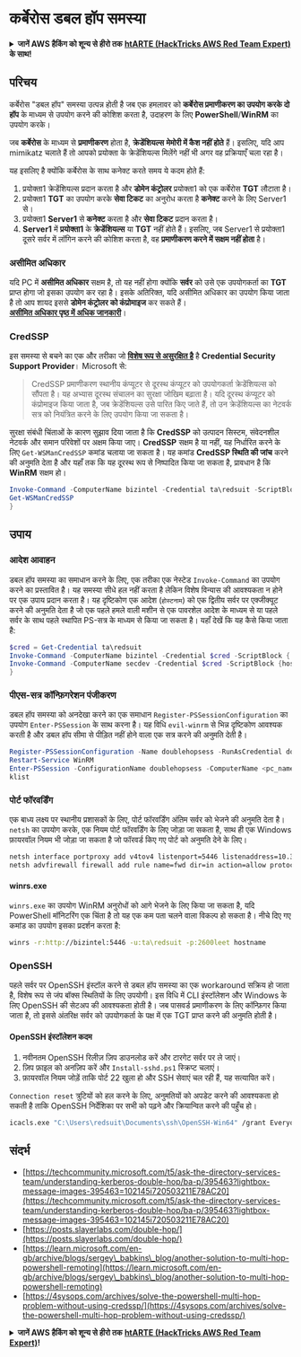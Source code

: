 # कर्बेरोस डबल हॉप समस्या

<details>

<summary><strong>जानें AWS हैकिंग को शून्य से हीरो तक</strong> <a href="https://training.hacktricks.xyz/courses/arte"><strong>htARTE (HackTricks AWS Red Team Expert)</strong></a><strong> के साथ!</strong></summary>

* क्या आप **साइबर सुरक्षा कंपनी** में काम करते हैं? क्या आप अपनी **कंपनी को HackTricks में विज्ञापित** देखना चाहते हैं? या क्या आप **PEASS के नवीनतम संस्करण या HackTricks को PDF में डाउनलोड करने** की इच्छा रखते हैं? [**सब्सक्रिप्शन प्लान्स**](https://github.com/sponsors/carlospolop) की जाँच करें!
* [**द पीएस फैमिली**](https://opensea.io/collection/the-peass-family) की खोज करें, हमारा विशेष [**एनएफटीज**](https://opensea.io/collection/the-peass-family) संग्रह
* [**आधिकारिक PEASS और HackTricks स्वैग**](https://peass.creator-spring.com) प्राप्त करें
* **शामिल हों** [**💬**](https://emojipedia.org/speech-balloon/) [**डिस्कॉर्ड समूह**](https://discord.gg/hRep4RUj7f) या [**टेलीग्राम समूह**](https://t.me/peass) या मुझे **ट्विटर** पर फॉलो करें 🐦[**@carlospolopm**](https://twitter.com/hacktricks_live)**.**
* **हैकिंग ट्रिक्स साझा करें, PRs सबमिट करके** [**hacktricks रेपो**](https://github.com/carlospolop/hacktricks) **और** [**hacktricks-cloud रेपो**](https://github.com/carlospolop/hacktricks-cloud) **को**

</details>

## परिचय

कर्बेरोस "डबल हॉप" समस्या उत्पन्न होती है जब एक हमलावर को **कर्बेरोस प्रमाणीकरण का उपयोग करके दो** **हॉप** के माध्यम से उपयोग करने की कोशिश करता है, उदाहरण के लिए **PowerShell**/**WinRM** का उपयोग करके।

जब **कर्बेरोस** के माध्यम से **प्रमाणीकरण** होता है, **क्रेडेंशियल्स** **मेमोरी में कैश नहीं होते** हैं। इसलिए, यदि आप mimikatz चलाते हैं तो आपको प्रयोक्ता के क्रेडेंशियल्स मिलेंगे नहीं भी अगर वह प्रक्रियाएँ चला रहा है।

यह इसलिए है क्योंकि कर्बेरोस के साथ कनेक्ट करते समय ये कदम होते हैं:

1. प्रयोक्ता1 क्रेडेंशियल्स प्रदान करता है और **डोमेन कंट्रोलर** प्रयोक्ता1 को एक कर्बेरोस **TGT** लौटाता है।
2. प्रयोक्ता1 **TGT** का उपयोग करके **सेवा टिकट** का अनुरोध करता है **कनेक्ट** करने के लिए Server1 से।
3. प्रयोक्ता1 **Server1** से **कनेक्ट** करता है और **सेवा टिकट** प्रदान करता है।
4. **Server1** में **प्रयोक्ता1** के **क्रेडेंशियल्स** या **TGT** नहीं होते हैं। इसलिए, जब Server1 से प्रयोक्ता1 दूसरे सर्वर में लॉगिन करने की कोशिश करता है, वह **प्रमाणीकरण करने में सक्षम नहीं होता** है।

### असीमित अधिकार

यदि PC में **असीमित अधिकार** सक्षम है, तो यह नहीं होगा क्योंकि **सर्वर** को उसे एक उपयोगकर्ता का **TGT** प्राप्त होगा जो इसका उपयोग कर रहा है। इसके अतिरिक्त, यदि असीमित अधिकार का उपयोग किया जाता है तो आप शायद इससे **डोमेन कंट्रोलर को कंप्रोमाइज** कर सकते हैं।\
[**असीमित अधिकार पृष्ठ में अधिक जानकारी**](unconstrained-delegation.md)।

### CredSSP

इस समस्या से बचने का एक और तरीका जो [**विशेष रूप से असुरक्षित है**](https://docs.microsoft.com/en-us/powershell/module/microsoft.wsman.management/enable-wsmancredssp?view=powershell-7) है **Credential Security Support Provider**। Microsoft से:

> CredSSP प्रमाणीकरण स्थानीय कंप्यूटर से दूरस्थ कंप्यूटर को उपयोगकर्ता क्रेडेंशियल्स को सौंपता है। यह अभ्यास दूरस्थ संचालन का सुरक्षा जोखिम बढ़ाता है। यदि दूरस्थ कंप्यूटर को कंप्रोमाइज किया जाता है, जब क्रेडेंशियल्स उसे पारित किए जाते हैं, तो उन क्रेडेंशियल्स का नेटवर्क सत्र को नियंत्रित करने के लिए उपयोग किया जा सकता है।

सुरक्षा संबंधी चिंताओं के कारण सुझाव दिया जाता है कि **CredSSP** को उत्पादन सिस्टम, संवेदनशील नेटवर्क और समान परिवेशों पर अक्षम किया जाए। **CredSSP** सक्षम है या नहीं, यह निर्धारित करने के लिए `Get-WSManCredSSP` कमांड चलाया जा सकता है। यह कमांड **CredSSP स्थिति की जांच** करने की अनुमति देता है और यहाँ तक कि यह दूरस्थ रूप से निष्पादित किया जा सकता है, प्रावधान है कि **WinRM** सक्षम हो।
```powershell
Invoke-Command -ComputerName bizintel -Credential ta\redsuit -ScriptBlock {
Get-WSManCredSSP
}
```
## उपाय

### आदेश आवाहन

डबल हॉप समस्या का समाधान करने के लिए, एक तरीका एक नेस्टेड `Invoke-Command` का उपयोग करने का प्रस्तावित है। यह समस्या सीधे हल नहीं करता है लेकिन विशेष विन्यास की आवश्यकता न होने पर एक उपाय प्रदान करता है। यह दृष्टिकोण एक आदेश (`होस्टनाम`) को एक द्वितीय सर्वर पर एक्जीक्यूट करने की अनुमति देता है जो एक पहले हमले वाली मशीन से एक पावरशेल आदेश के माध्यम से या पहले सर्वर के साथ पहले स्थापित PS-सत्र के माध्यम से किया जा सकता है। यहाँ देखें कि यह कैसे किया जाता है:
```powershell
$cred = Get-Credential ta\redsuit
Invoke-Command -ComputerName bizintel -Credential $cred -ScriptBlock {
Invoke-Command -ComputerName secdev -Credential $cred -ScriptBlock {hostname}
}
```
### पीएस-सत्र कॉन्फ़िगरेशन पंजीकरण

डबल हॉप समस्या को अनदेखा करने का एक समाधान `Register-PSSessionConfiguration` का उपयोग `Enter-PSSession` के साथ करना है। यह विधि `evil-winrm` से भिन्न दृष्टिकोण आवश्यक करती है और डबल हॉप सीमा से पीड़ित नहीं होने वाला एक सत्र करने की अनुमति देती है।
```powershell
Register-PSSessionConfiguration -Name doublehopsess -RunAsCredential domain_name\username
Restart-Service WinRM
Enter-PSSession -ConfigurationName doublehopsess -ComputerName <pc_name> -Credential domain_name\username
klist
```
### पोर्ट फॉरवर्डिंग

एक बाध्य लक्ष्य पर स्थानीय प्रशासकों के लिए, पोर्ट फॉरवर्डिंग अंतिम सर्वर को भेजने की अनुमति देता है। `netsh` का उपयोग करके, एक नियम पोर्ट फॉरवर्डिंग के लिए जोड़ा जा सकता है, साथ ही एक Windows फ़ायरवॉल नियम भी जोड़ा जा सकता है जो फॉरवर्ड किए गए पोर्ट को अनुमति देने के लिए।
```bash
netsh interface portproxy add v4tov4 listenport=5446 listenaddress=10.35.8.17 connectport=5985 connectaddress=10.35.8.23
netsh advfirewall firewall add rule name=fwd dir=in action=allow protocol=TCP localport=5446
```
#### winrs.exe

`winrs.exe` का उपयोग WinRM अनुरोधों को आगे भेजने के लिए किया जा सकता है, यदि PowerShell मॉनिटरिंग एक चिंता है तो यह एक कम पता चलने वाला विकल्प हो सकता है। नीचे दिए गए कमांड का उपयोग इसका प्रदर्शन करता है:
```bash
winrs -r:http://bizintel:5446 -u:ta\redsuit -p:2600leet hostname
```
### OpenSSH

पहले सर्वर पर OpenSSH इंस्टॉल करने से डबल हॉप समस्या का एक workaround सक्रिय हो जाता है, विशेष रूप से जंप बॉक्स स्थितियों के लिए उपयोगी। इस विधि में CLI इंस्टॉलेशन और Windows के लिए OpenSSH की सेटअप की आवश्यकता होती है। जब पासवर्ड प्रमाणीकरण के लिए कॉन्फ़िगर किया जाता है, तो इससे अंतरिक्ष सर्वर को उपयोगकर्ता के पक्ष में एक TGT प्राप्त करने की अनुमति होती है।

#### OpenSSH इंस्टॉलेशन कदम

1. नवीनतम OpenSSH रिलीज़ ज़िप डाउनलोड करें और टारगेट सर्वर पर ले जाएं।
2. ज़िप फ़ाइल को अनज़िप करें और `Install-sshd.ps1` स्क्रिप्ट चलाएं।
3. फ़ायरवॉल नियम जोड़ें ताकि पोर्ट 22 खुला हो और SSH सेवाएं चल रही हैं, यह सत्यापित करें।

`Connection reset` त्रुटियों को हल करने के लिए, अनुमतियों को अपडेट करने की आवश्यकता हो सकती है ताकि OpenSSH निर्देशिका पर सभी को पढ़ने और क्रियान्वित करने की पहुँच हो।
```bash
icacls.exe "C:\Users\redsuit\Documents\ssh\OpenSSH-Win64" /grant Everyone:RX /T
```
## संदर्भ

* [https://techcommunity.microsoft.com/t5/ask-the-directory-services-team/understanding-kerberos-double-hop/ba-p/395463?lightbox-message-images-395463=102145i720503211E78AC20](https://techcommunity.microsoft.com/t5/ask-the-directory-services-team/understanding-kerberos-double-hop/ba-p/395463?lightbox-message-images-395463=102145i720503211E78AC20)
* [https://posts.slayerlabs.com/double-hop/](https://posts.slayerlabs.com/double-hop/)
* [https://learn.microsoft.com/en-gb/archive/blogs/sergey\_babkins\_blog/another-solution-to-multi-hop-powershell-remoting](https://learn.microsoft.com/en-gb/archive/blogs/sergey\_babkins\_blog/another-solution-to-multi-hop-powershell-remoting)
* [https://4sysops.com/archives/solve-the-powershell-multi-hop-problem-without-using-credssp/](https://4sysops.com/archives/solve-the-powershell-multi-hop-problem-without-using-credssp/)

<details>

<summary><strong>जानें AWS हैकिंग को शून्य से हीरो तक</strong> <a href="https://training.hacktricks.xyz/courses/arte"><strong>htARTE (HackTricks AWS Red Team Expert)</strong></a><strong>!</strong></summary>

* क्या आप **साइबर सुरक्षा कंपनी** में काम करते हैं? क्या आप अपनी **कंपनी को हैकट्रिक्स में विज्ञापित** देखना चाहते हैं? या क्या आपको **PEASS के नवीनतम संस्करण या हैकट्रिक्स को पीडीएफ में डाउनलोड करने का एक्सेस** चाहिए? [**सब्सक्रिप्शन प्लान्स**](https://github.com/sponsors/carlospolop) की जांच करें!
* खोजें [**द पीएस फैमिली**](https://opensea.io/collection/the-peass-family), हमारा विशेष [**एनएफटीएस**](https://opensea.io/collection/the-peass-family) संग्रह
* पाएं [**आधिकारिक पीएस और हैकट्रिक्स स्वैग**](https://peass.creator-spring.com)
* **शामिल हों** [**💬**](https://emojipedia.org/speech-balloon/) [**डिस्कॉर्ड ग्रुप**](https://discord.gg/hRep4RUj7f) या [**टेलीग्राम ग्रुप**](https://t.me/peass) या **मुझे** ट्विटर पर **फॉलो** करें 🐦[**@carlospolopm**](https://twitter.com/hacktricks_live)**.**
* **हैकिंग ट्रिक्स साझा करें, हैकट्रिक्स रेपो** में पीआर जमा करके [**हैकट्रिक्स रेपो**](https://github.com/carlospolop/hacktricks) **और** [**हैकट्रिक्स-क्लाउड रेपो**](https://github.com/carlospolop/hacktricks-cloud)।

</details>
